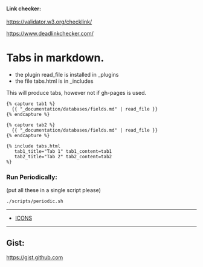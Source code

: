 #### Link checker:

https://validator.w3.org/checklink/

https://www.deadlinkchecker.com/



# Tabs in markdown.

- the plugin read_file is installed in _plugins
- the file tabs.html is in _includes

This will produce tabs, however not if gh-pages is used.

```
{% capture tab1 %}
  {{ "_documentation/databases/fields.md" | read_file }}
{% endcapture %}

{% capture tab2 %}
  {{ "_documentation/databases/fields.md" | read_file }}
{% endcapture %}

{% include tabs.html 
   tab1_title="Tab 1" tab1_content=tab1
   tab2_title="Tab 2" tab2_content=tab2
%}

```

### Run Periodically:

(put all these in a single script please)

```
./scripts/periodic.sh
```


---

- [ICONS](https://feathericons.com)

---

## Gist:

https://gist.github.com


